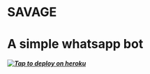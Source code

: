 # SAVAGE
<h1>A simple whatsapp bot</h1>


***[![Tap to deploy on heroku](https://www.herokucdn.com/deploy/button.svg)](https://dashboard.heroku.com/new?button-url=https://github.com/cheekydavy/savage&template=https://github.com/cheekydavy/savage.git)***
